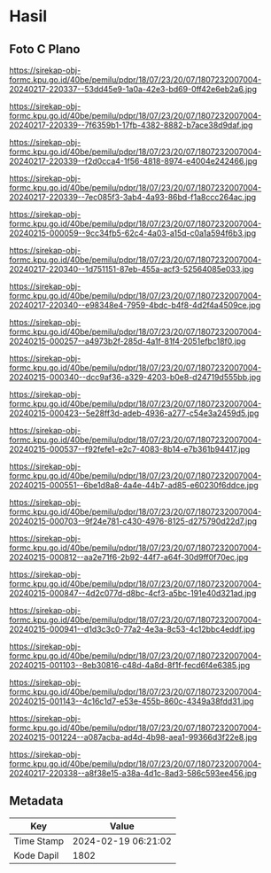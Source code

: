# Hasil

## Foto C Plano

https://sirekap-obj-formc.kpu.go.id/40be/pemilu/pdpr/18/07/23/20/07/1807232007004-20240217-220337--53dd45e9-1a0a-42e3-bd69-0ff42e6eb2a6.jpg

https://sirekap-obj-formc.kpu.go.id/40be/pemilu/pdpr/18/07/23/20/07/1807232007004-20240217-220339--7f6359b1-17fb-4382-8882-b7ace38d9daf.jpg

https://sirekap-obj-formc.kpu.go.id/40be/pemilu/pdpr/18/07/23/20/07/1807232007004-20240217-220339--f2d0cca4-1f56-4818-8974-e4004e242466.jpg

https://sirekap-obj-formc.kpu.go.id/40be/pemilu/pdpr/18/07/23/20/07/1807232007004-20240217-220339--7ec085f3-3ab4-4a93-86bd-f1a8ccc264ac.jpg

https://sirekap-obj-formc.kpu.go.id/40be/pemilu/pdpr/18/07/23/20/07/1807232007004-20240215-000059--9cc34fb5-62c4-4a03-a15d-c0a1a594f6b3.jpg

https://sirekap-obj-formc.kpu.go.id/40be/pemilu/pdpr/18/07/23/20/07/1807232007004-20240217-220340--1d751151-87eb-455a-acf3-52564085e033.jpg

https://sirekap-obj-formc.kpu.go.id/40be/pemilu/pdpr/18/07/23/20/07/1807232007004-20240217-220340--e98348e4-7959-4bdc-b4f8-4d2f4a4509ce.jpg

https://sirekap-obj-formc.kpu.go.id/40be/pemilu/pdpr/18/07/23/20/07/1807232007004-20240215-000257--a4973b2f-285d-4a1f-81f4-2051efbc18f0.jpg

https://sirekap-obj-formc.kpu.go.id/40be/pemilu/pdpr/18/07/23/20/07/1807232007004-20240215-000340--dcc9af36-a329-4203-b0e8-d24719d555bb.jpg

https://sirekap-obj-formc.kpu.go.id/40be/pemilu/pdpr/18/07/23/20/07/1807232007004-20240215-000423--5e28ff3d-adeb-4936-a277-c54e3a2459d5.jpg

https://sirekap-obj-formc.kpu.go.id/40be/pemilu/pdpr/18/07/23/20/07/1807232007004-20240215-000537--f92fefe1-e2c7-4083-8b14-e7b361b94417.jpg

https://sirekap-obj-formc.kpu.go.id/40be/pemilu/pdpr/18/07/23/20/07/1807232007004-20240215-000551--6be1d8a8-4a4e-44b7-ad85-e60230f6ddce.jpg

https://sirekap-obj-formc.kpu.go.id/40be/pemilu/pdpr/18/07/23/20/07/1807232007004-20240215-000703--9f24e781-c430-4976-8125-d275790d22d7.jpg

https://sirekap-obj-formc.kpu.go.id/40be/pemilu/pdpr/18/07/23/20/07/1807232007004-20240215-000812--aa2e71f6-2b92-44f7-a64f-30d9ff0f70ec.jpg

https://sirekap-obj-formc.kpu.go.id/40be/pemilu/pdpr/18/07/23/20/07/1807232007004-20240215-000847--4d2c077d-d8bc-4cf3-a5bc-191e40d321ad.jpg

https://sirekap-obj-formc.kpu.go.id/40be/pemilu/pdpr/18/07/23/20/07/1807232007004-20240215-000941--d1d3c3c0-77a2-4e3a-8c53-4c12bbc4eddf.jpg

https://sirekap-obj-formc.kpu.go.id/40be/pemilu/pdpr/18/07/23/20/07/1807232007004-20240215-001103--8eb30816-c48d-4a8d-8f1f-fecd6f4e6385.jpg

https://sirekap-obj-formc.kpu.go.id/40be/pemilu/pdpr/18/07/23/20/07/1807232007004-20240215-001143--4c16c1d7-e53e-455b-860c-4349a38fdd31.jpg

https://sirekap-obj-formc.kpu.go.id/40be/pemilu/pdpr/18/07/23/20/07/1807232007004-20240215-001224--a087acba-ad4d-4b98-aea1-99366d3f22e8.jpg

https://sirekap-obj-formc.kpu.go.id/40be/pemilu/pdpr/18/07/23/20/07/1807232007004-20240217-220338--a8f38e15-a38a-4d1c-8ad3-586c593ee456.jpg


## Metadata

| Key        | Value               |
| ---------- | ------------------- |
| Time Stamp | 2024-02-19 06:21:02 |
| Kode Dapil | 1802                |



